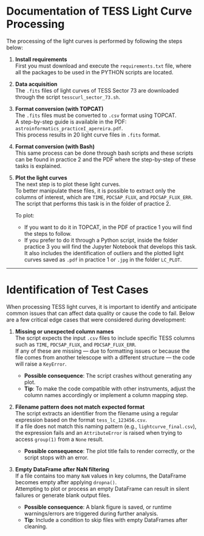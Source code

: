 
# Documentation of TESS Light Curve Processing

The processing of the light curves is performed by following the steps below:

1. **Install requirements**  
   First you must download and execute the `requirements.txt` file, where all the packages to be used in the PYTHON scripts are located.

2. **Data acquisition**  
   The `.fits` files of light curves of TESS Sector 73 are downloaded through the script `tesscurl_sector_73.sh`.

3. **Format conversion (with TOPCAT)**  
   The `.fits` files must be converted to `.csv` format using TOPCAT.  
   A step-by-step guide is available in the PDF: `astroinformatics_practiceI_apereira.pdf`.  
   This process results in 20 light curve files in `.fits` format.

4. **Format conversion (with Bash)**  
   This same process can be done through bash scripts and these scripts can be found in practice 2 and the PDF where the step-by-step of these tasks is explained.

5. **Plot the light curves**  
   The next step is to plot these light curves.  
   To better manipulate these files, it is possible to extract only the columns of interest, which are `TIME`, `PDCSAP_FLUX`, and `PDCSAP_FLUX_ERR`.  
   The script that performs this task is in the folder of practice 2.  

   To plot:  
   - If you want to do it in TOPCAT, in the PDF of practice 1 you will find the steps to follow.  
   - If you prefer to do it through a Python script, inside the folder practice 3 you will find the Jupyter Notebook that develops this task.  
     It also includes the identification of outliers and the plotted light curves saved as `.pdf` in practice 1 or `.jpg` in the folder `LC_PLOT`.

---

# Identification of Test Cases

When processing TESS light curves, it is important to identify and anticipate common issues that can affect data quality or cause the code to fail. Below are a few critical edge cases that were considered during development:

1. **Missing or unexpected column names**  
   The script expects the input `.csv` files to include specific TESS columns such as `TIME`, `PDCSAP_FLUX`, and `PDCSAP_FLUX_ERR`.  
   If any of these are missing — due to formatting issues or because the file comes from another telescope with a different structure — the code will raise a `KeyError`.

   - **Possible consequence**: The script crashes without generating any plot.  
   - **Tip**: To make the code compatible with other instruments, adjust the column names accordingly or implement a column mapping step.

2. **Filename pattern does not match expected format**  
   The script extracts an identifier from the filename using a regular expression based on the format `tess_lc_123456.csv`.  
   If a file does not match this naming pattern (e.g., `lightcurve_final.csv`), the expression fails and an `AttributeError` is raised when trying to access `group(1)` from a `None` result.

   - **Possible consequence**: The plot title fails to render correctly, or the script stops with an error.

3. **Empty DataFrame after NaN filtering**  
   If a file contains too many `NaN` values in key columns, the DataFrame becomes empty after applying `dropna()`.  
   Attempting to plot or process an empty DataFrame can result in silent failures or generate blank output files.

   - **Possible consequence**: A blank figure is saved, or runtime warnings/errors are triggered during further analysis.  
   - **Tip**: Include a condition to skip files with empty DataFrames after cleaning.
